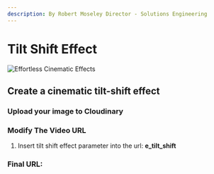 ```yaml
---
description: By Robert Moseley Director - Solutions Engineering
---
```


# Tilt Shift Effect

![Effortless Cinematic Effects](http://res.cloudinary.com/demo-robert/image/upload/e_tilt_shift/DSjKxBfVwAAZidN_qjympa.jpg)



## Create a cinematic tilt-shift effect

### Upload your image to Cloudinary

### Modify The Video URL

1. Insert tilt shift effect  parameter into the url:  **e\_tilt\_shift** 

### Final URL:

```text

```

